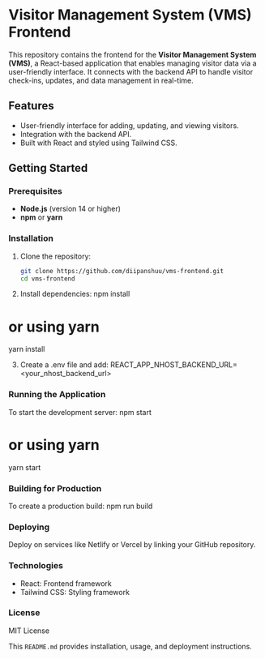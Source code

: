 # Visitor Management System (VMS) Frontend

This repository contains the frontend for the **Visitor Management System (VMS)**, a React-based application that enables managing visitor data via a user-friendly interface. It connects with the backend API to handle visitor check-ins, updates, and data management in real-time.

## Features
- User-friendly interface for adding, updating, and viewing visitors.
- Integration with the backend API.
- Built with React and styled using Tailwind CSS.

## Getting Started

### Prerequisites
- **Node.js** (version 14 or higher)
- **npm** or **yarn**

### Installation
1. Clone the repository:
   ```bash
   git clone https://github.com/diipanshuu/vms-frontend.git
   cd vms-frontend
   
2. Install dependencies:
  npm install
  # or using yarn
  yarn install

3. Create a .env file and add:
   REACT_APP_NHOST_BACKEND_URL=<your_nhost_backend_url>
   
### Running the Application
To start the development server:
  npm start
  # or using yarn
  yarn start

### Building for Production
To create a production build:
  npm run build

### Deploying
Deploy on services like Netlify or Vercel by linking your GitHub repository.

### Technologies
 - React: Frontend framework
 - Tailwind CSS: Styling framework

### License
MIT License


This `README.md` provides installation, usage, and deployment instructions.



